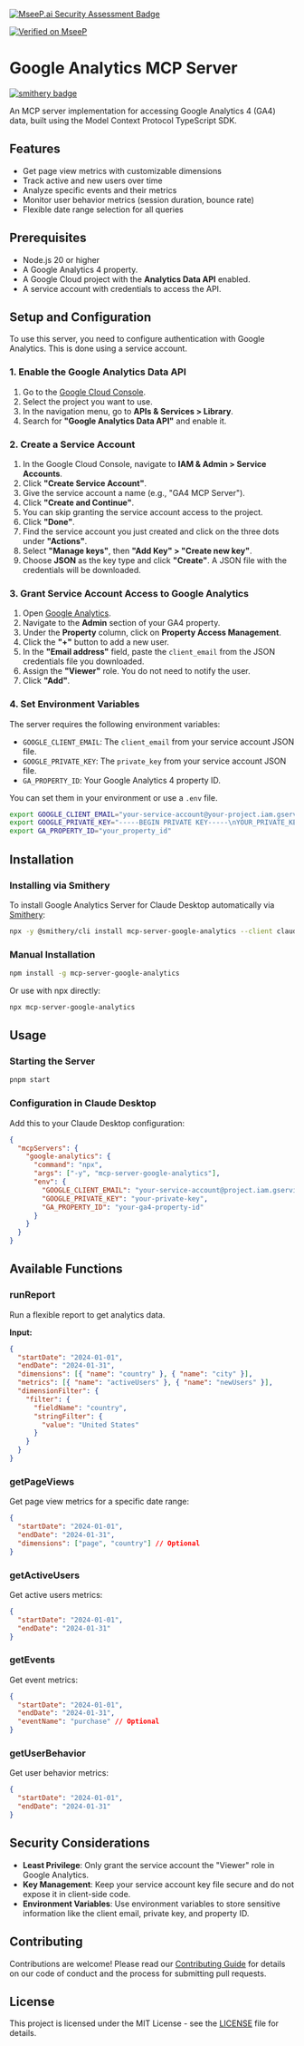 [![MseeP.ai Security Assessment Badge](https://mseep.net/pr/ruchernchong-mcp-server-google-analytics-badge.png)](https://mseep.ai/app/ruchernchong-mcp-server-google-analytics)

[![Verified on MseeP](https://mseep.ai/badge.svg)](https://mseep.ai/app/41973db2-3e96-4d8b-b138-265f40fd5bab)

# Google Analytics MCP Server

[![smithery badge](https://smithery.ai/badge/mcp-server-google-analytics)](https://smithery.ai/server/mcp-server-google-analytics)

An MCP server implementation for accessing Google Analytics 4 (GA4) data, built using the Model Context Protocol
TypeScript SDK.

## Features

- Get page view metrics with customizable dimensions
- Track active and new users over time
- Analyze specific events and their metrics
- Monitor user behavior metrics (session duration, bounce rate)
- Flexible date range selection for all queries

## Prerequisites

- Node.js 20 or higher
- A Google Analytics 4 property.
- A Google Cloud project with the **Analytics Data API** enabled.
- A service account with credentials to access the API.

## Setup and Configuration

To use this server, you need to configure authentication with Google Analytics. This is done using a service account.

### 1. Enable the Google Analytics Data API

1. Go to the [Google Cloud Console](https://console.cloud.google.com/).
2. Select the project you want to use.
3. In the navigation menu, go to **APIs & Services > Library**.
4. Search for **"Google Analytics Data API"** and enable it.

### 2. Create a Service Account

1. In the Google Cloud Console, navigate to **IAM & Admin > Service Accounts**.
2. Click **"Create Service Account"**.
3. Give the service account a name (e.g., "GA4 MCP Server").
4. Click **"Create and Continue"**.
5. You can skip granting the service account access to the project.
6. Click **"Done"**.
7. Find the service account you just created and click on the three dots under **"Actions"**.
8. Select **"Manage keys"**, then **"Add Key" > "Create new key"**.
9. Choose **JSON** as the key type and click **"Create"**. A JSON file with the credentials will be downloaded.

### 3. Grant Service Account Access to Google Analytics

1.  Open [Google Analytics](https://analytics.google.com/).
2.  Navigate to the **Admin** section of your GA4 property.
3.  Under the **Property** column, click on **Property Access Management**.
4.  Click the **"+"** button to add a new user.
5.  In the **"Email address"** field, paste the `client_email` from the JSON credentials file you downloaded.
6.  Assign the **"Viewer"** role. You do not need to notify the user.
7.  Click **"Add"**.

### 4. Set Environment Variables

The server requires the following environment variables:

- `GOOGLE_CLIENT_EMAIL`: The `client_email` from your service account JSON file.
- `GOOGLE_PRIVATE_KEY`: The `private_key` from your service account JSON file.
- `GA_PROPERTY_ID`: Your Google Analytics 4 property ID.

You can set them in your environment or use a `.env` file.

```bash
export GOOGLE_CLIENT_EMAIL="your-service-account@your-project.iam.gserviceaccount.com"
export GOOGLE_PRIVATE_KEY="-----BEGIN PRIVATE KEY-----\nYOUR_PRIVATE_KEY\n-----END PRIVATE KEY-----\n"
export GA_PROPERTY_ID="your_property_id"
```

## Installation

### Installing via Smithery

To install Google Analytics Server for Claude Desktop automatically via [Smithery](https://smithery.ai/server/mcp-server-google-analytics):

```bash
npx -y @smithery/cli install mcp-server-google-analytics --client claude
```

### Manual Installation
```bash
npm install -g mcp-server-google-analytics
```

Or use with npx directly:
```bash
npx mcp-server-google-analytics
```

## Usage

### Starting the Server

```bash
pnpm start
```

### Configuration in Claude Desktop

Add this to your Claude Desktop configuration:

```json
{
  "mcpServers": {
    "google-analytics": {
      "command": "npx",
      "args": ["-y", "mcp-server-google-analytics"],
      "env": {
        "GOOGLE_CLIENT_EMAIL": "your-service-account@project.iam.gserviceaccount.com",
        "GOOGLE_PRIVATE_KEY": "your-private-key",
        "GA_PROPERTY_ID": "your-ga4-property-id"
      }
    }
  }
}
```

## Available Functions

### runReport

Run a flexible report to get analytics data.

**Input:**

```json
{
  "startDate": "2024-01-01",
  "endDate": "2024-01-31",
  "dimensions": [{ "name": "country" }, { "name": "city" }],
  "metrics": [{ "name": "activeUsers" }, { "name": "newUsers" }],
  "dimensionFilter": {
    "filter": {
      "fieldName": "country",
      "stringFilter": {
        "value": "United States"
      }
    }
  }
}
```

### getPageViews

Get page view metrics for a specific date range:

```json
{
  "startDate": "2024-01-01",
  "endDate": "2024-01-31",
  "dimensions": ["page", "country"] // Optional
}
```

### getActiveUsers

Get active users metrics:

```json
{
  "startDate": "2024-01-01",
  "endDate": "2024-01-31"
}
```

### getEvents

Get event metrics:

```json
{
  "startDate": "2024-01-01",
  "endDate": "2024-01-31",
  "eventName": "purchase" // Optional
}
```

### getUserBehavior

Get user behavior metrics:

```json
{
  "startDate": "2024-01-01",
  "endDate": "2024-01-31"
}
```

## Security Considerations

- **Least Privilege**: Only grant the service account the "Viewer" role in Google Analytics.
- **Key Management**: Keep your service account key file secure and do not expose it in client-side code.
- **Environment Variables**: Use environment variables to store sensitive information like the client email, private key, and property ID.

## Contributing

Contributions are welcome! Please read our [Contributing Guide](CONTRIBUTING.md) for details on our code of conduct and
the process for submitting pull requests.

## License

This project is licensed under the MIT License - see the [LICENSE](LICENSE) file for details.
